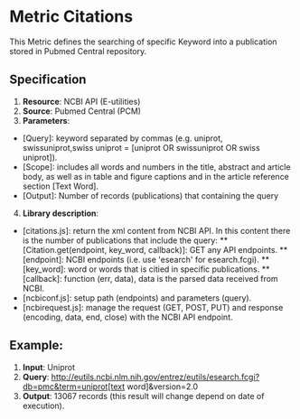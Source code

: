 # Metric Citations

This Metric defines the searching of specific Keyword into a publication stored in Pubmed Central repository.

## Specification

1. **Resource**: NCBI API (E-utilities)
2. **Source**:  Pubmed Central (PCM)
3. **Parameters**:
 * [Query]: keyword separated by commas (e.g. uniprot, swissuniprot,swiss uniprot = [uniprot OR swissuniprot OR swiss uniprot]).
 * [Scope]: includes all words and numbers in the title, abstract and article body, as well as in table and figure captions and in the article reference section [Text Word]. 
 * [Output]: Number of records (publications) that containing the query 
4. **Library description**: 
* [citations.js]: return the xml content from NCBI API. In this content there is the number of publications that include the query:
 ** [Citation.get(endpoint, key_word, callback)]: GET any API endpoints.
 ** [endpoint]: NCBI endpoints (i.e. use 'esearch' for esearch.fcgi).
 ** [key_word]: word or words that is citied in specific publications.
 ** [callback]: function (err, data),  data is the parsed data received from NCBI.
* [ncbiconf.js]: setup path (endpoints) and parameters (query).
* [ncbirequest.js]:  manage the request (GET, POST, PUT) and response (encoding, data, end, close) with the NCBI API endpoint.

## Example:
1. **Input**: Uniprot
2. **Query**:   http://eutils.ncbi.nlm.nih.gov/entrez/eutils/esearch.fcgi?db=pmc&term=uniprot[text word]&version=2.0
3. **Output**: 13067 records (this result will change depend on date of execution).

